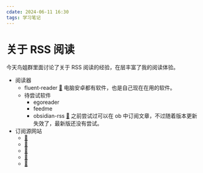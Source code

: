 ```yaml
---
cdate: 2024-06-11 16:30
tags: 学习笔记 
---
```


# 关于 RSS 阅读

今天鸟姐群里面讨论了关于 RSS 阅读的经验，在层丰富了我的阅读体验。

- 阅读器
	- fluent-reader [🚀](https://github.com/yang991178/fluent-reader) 电脑安卓都有软件，也是自己现在在用的软件。
	- 待尝试软件
		- egoreader
		- feedme
		- obsidian-rss [🚀](https://github.com/joethei/obsidian-rss?tab=readme-ov-file) 之前尝试过可以在 ob 中订阅文章，不过随着版本更新失效了，最新版还没有尝试。
- 订阅源网站
	- [🚀](https://rss-source.com/) 
	- [🚀](https://morss.it/) 
	- [🚀](https://siftrss.com/) 
	- [🚀](https://github.com/damoeb/rss-proxy/) 
	- [🚀](https://github.com/DIYgod/RSSHub) 